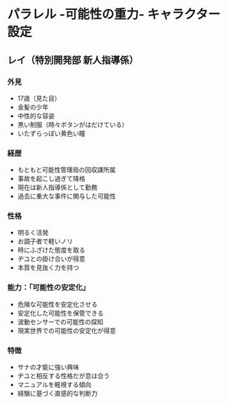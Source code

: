 # パラレル -可能性の重力- キャラクター設定

## レイ（特別開発部 新人指導係）

### 外見
- 17歳（見た目）
- 金髪の少年
- 中性的な容姿
- 黒い制服（時々ボタンがはだけている）
- いたずらっぽい黄色い瞳

### 経歴
- もともと可能性管理局の回収課所属
- 事故を起こし過ぎて降格
- 現在は新人指導係として勤務
- 過去に重大な事件に関与した可能性

### 性格
- 明るく活発
- お調子者で軽いノリ
- 時にふざけた態度を取る
- ヂユとの掛け合いが得意
- 本質を見抜く力を持つ

### 能力：「可能性の安定化」
- 危険な可能性を安定化させる
- 安定化した可能性を保管できる
- 波動センサーでの可能性の探知
- 現実世界での可能性の安定化が得意

### 特徴
- サナの才能に強い興味
- ヂユと相反する性格だが息は合う
- マニュアルを軽視する傾向
- 経験に基づく直感的な判断力
